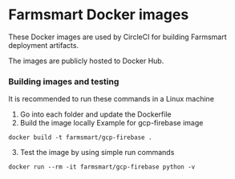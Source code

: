 # Farmsmart Docker images
These Docker images are used by CircleCI for building Farmsmart deployment artifacts. 

The images are publicly hosted to Docker Hub.

### Building images and testing
It is recommended to run these commands in a Linux machine

1. Go into each folder and update the Dockerfile
2. Build the image locally
Example for gcp-firebase image
```
docker build -t farmsmart/gcp-firebase .
```
3. Test the image by using simple run commands
```
docker run --rm -it farmsmart/gcp-firebase python -v
```
